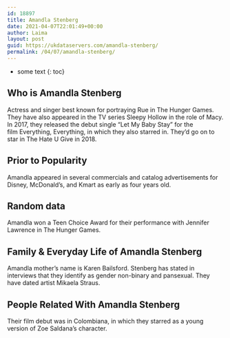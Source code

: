 ```yaml
---
id: 18897
title: Amandla Stenberg
date: 2021-04-07T22:01:49+00:00
author: Laima
layout: post
guid: https://ukdataservers.com/amandla-stenberg/
permalink: /04/07/amandla-stenberg/
---
```


* some text
{: toc}


## Who is Amandla Stenberg
                  
                  
                  
Actress and singer best known for portraying Rue in The Hunger Games. They have also appeared in the TV series Sleepy Hollow in the role of Macy. In 2017, they released the debut single &#8220;Let My Baby Stay&#8221; for the film Everything, Everything, in which they also starred in. They&#8217;d go on to star in The Hate U Give in 2018.
                  
              
            
              
            
                
                
                
## Prior to Popularity
                  
                  
                  
Amandla appeared in several commercials and catalog advertisements for Disney, McDonald&#8217;s, and Kmart as early as four years old. 
                  
              
            
              
            
                
                
                
## Random data
                  
                  
                  
Amandla won a Teen Choice Award for their performance with Jennifer Lawrence in The Hunger Games.
                  
              
            
              
            
                
                
                
## Family & Everyday Life of Amandla Stenberg
                  
                  
                  
Amandla mother&#8217;s name is Karen Bailsford. Stenberg has stated in interviews that they identify as gender non-binary and pansexual. They have dated artist Mikaela Straus. 
                  
              
            
              
            
                
                
                
## People Related With Amandla Stenberg
                  
                  
                  
Their film debut was in Colombiana, in which they starred as a young version of Zoe Saldana&#8217;s character.
                  
              
            
              
            
                
              
            
              
              
            
            
              
            
          
          
          